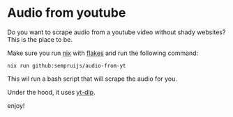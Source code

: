 # Audio from youtube

Do you want to scrape audio from a youtube video without shady websites?
This is the place to be.

Make sure you run [nix](https://nixos.org) with [flakes](https://nixos.wiki/wiki/Flakes) and run the following command:

```shell
nix run github:sempruijs/audio-from-yt
```

This wil run a bash script that will scrape the audio for you.

Under the hood, it uses [yt-dlp](https://github.com/yt-dlp/yt-dlp).

enjoy!
